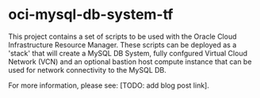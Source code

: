 # oci-mysql-db-system-tf

This project contains a set of scripts to be used with the Oracle Cloud Infrastructure Resource Manager. These scripts can be deployed as a 'stack' that will create a MySQL DB System, fully confgured Virtual Cloud Network (VCN) and an optional bastion host compute instance that can be used for network connectivity to the MySQL DB.

For more information, please see: [TODO: add blog post link].